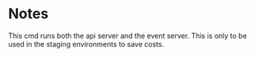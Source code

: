 # Notes

This cmd runs both the api server and the event server. This is only to be used in the 
staging environments to save costs. 